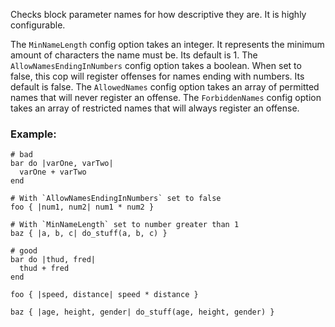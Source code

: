 Checks block parameter names for how descriptive they
are. It is highly configurable.

The `MinNameLength` config option takes an integer. It represents
the minimum amount of characters the name must be. Its default is 1.
The `AllowNamesEndingInNumbers` config option takes a boolean. When
set to false, this cop will register offenses for names ending with
numbers. Its default is false. The `AllowedNames` config option
takes an array of permitted names that will never register an
offense. The `ForbiddenNames` config option takes an array of
restricted names that will always register an offense.

### Example:
    # bad
    bar do |varOne, varTwo|
      varOne + varTwo
    end

    # With `AllowNamesEndingInNumbers` set to false
    foo { |num1, num2| num1 * num2 }

    # With `MinNameLength` set to number greater than 1
    baz { |a, b, c| do_stuff(a, b, c) }

    # good
    bar do |thud, fred|
      thud + fred
    end

    foo { |speed, distance| speed * distance }

    baz { |age, height, gender| do_stuff(age, height, gender) }